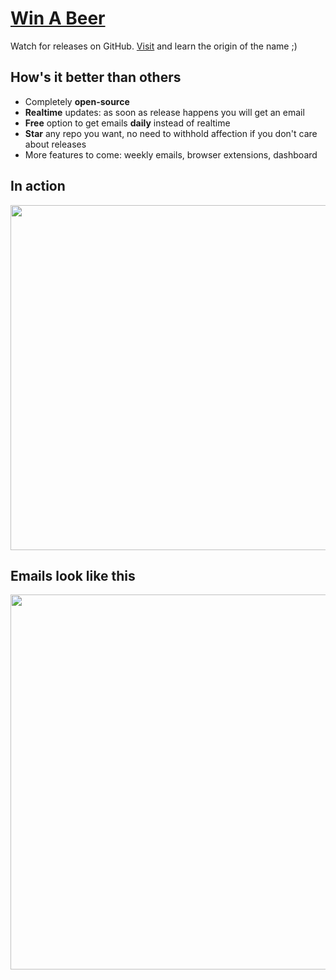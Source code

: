 # [Win A Beer](https://winabeer.com)

Watch for releases on GitHub. [Visit](https://winabeer.com) and learn the origin of the name ;)

## How's it better than others

- Completely **open-source**
- **Realtime** updates: as soon as release happens you will get an email
- **Free** option to get emails **daily** instead of realtime
- **Star** any repo you want, no need to withhold affection if you don't care about releases
- More features to come: weekly emails, browser extensions, dashboard

## In action
<img src="https://raw.githubusercontent.com/vfeskov/win-a-beer/master/in-action.gif" width="552px"/><br/>

## Emails look like this
<img src="https://raw.githubusercontent.com/vfeskov/win-a-beer/master/email.png" width="600px" />

